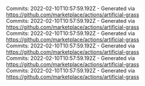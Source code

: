 Commits: 2022-02-10T10:57:59.192Z - Generated via https://github.com/marketplace/actions/artificial-grass
<br>
Commits: 2022-02-10T10:57:59.192Z - Generated via https://github.com/marketplace/actions/artificial-grass
<br>
Commits: 2022-02-10T10:57:59.192Z - Generated via https://github.com/marketplace/actions/artificial-grass
<br>
Commits: 2022-02-10T10:57:59.192Z - Generated via https://github.com/marketplace/actions/artificial-grass
<br>
Commits: 2022-02-10T10:57:59.192Z - Generated via https://github.com/marketplace/actions/artificial-grass
<br>
Commits: 2022-02-10T10:57:59.192Z - Generated via https://github.com/marketplace/actions/artificial-grass
<br>
